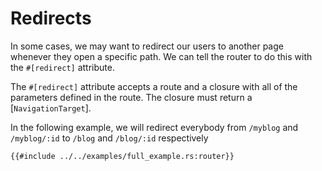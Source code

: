 # Redirects

In some cases, we may want to redirect our users to another page whenever they
open a specific path. We can tell the router to do this with the `#[redirect]`
attribute.

The `#[redirect]` attribute accepts a route and a closure with all of the parameters defined in the route. The closure must return a [`NavigationTarget`].

In the following example, we will redirect everybody from `/myblog` and `/myblog/:id` to `/blog` and `/blog/:id` respectively

```rust, no_run
{{#include ../../examples/full_example.rs:router}}
```

